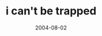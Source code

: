 ---
layout: base.njk
title : 'i can&#39;t be trapped' 
view_title : 'i can&#39;t be trapped' 
year : '2004' 
date : '2004-08-02' 
img_file : '/drawing/icantbetrapped.png' 
html_file : 'icantbetrapped' 
next_html : 'itstoolong.html' 
year_order : '138' 
permalink : "title/{{html_file}}.html"
---